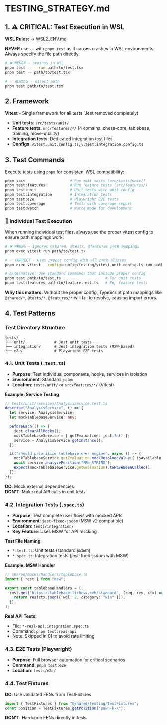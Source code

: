 # TESTING_STRATEGY.md

<!-- nav: docs/README#development | tags: [testing, wsl] | updated: 2025-08-12 -->

## 1. ⚠️ CRITICAL: Test Execution in WSL

**WSL Rules:** → [WSL2_ENV.md](./WSL2_ENV.md#testing-commands)

**NEVER** use `--` with `pnpm test` as it causes crashes in WSL environments. Always specify the file path directly.

```bash
# ❌ NEVER - crashes in WSL
pnpm test -- --run path/to/test.tsx
pnpm test -- path/to/test.tsx

# ✅ ALWAYS - direct path
pnpm test path/to/test.tsx
```

## 2. Framework

**Vitest** - Single framework for all tests (Jest removed completely)

- **Unit tests**: `src/tests/unit/`
- **Feature tests**: `src/features/*/` (4 domains: chess-core, tablebase, training, move-quality)
- **Integration tests**: Dedicated integration test files
- **Configs**: `vitest.unit.config.ts`, `vitest.integration.config.ts`

## 3. Test Commands

Execute tests using `pnpm` for consistent WSL compatibility:

```bash
pnpm test                    # Run unit tests (src/tests/unit/)
pnpm test:features           # Run feature tests (src/features/)
pnpm test:unit               # Unit tests with unit config
pnpm test:integration        # Integration tests
pnpm test:e2e                # Playwright E2E tests
pnpm test:coverage           # Tests with coverage report
pnpm test:watch              # Watch mode for development
```

### 🚨 Individual Test Execution

When running individual test files, always use the proper vitest config to ensure path mappings work:

```bash
# ❌ WRONG - Ignores @shared, @tests, @features path mappings
pnpm exec vitest run path/to/test.ts

# ✅ CORRECT - Uses proper config with all path aliases
pnpm exec vitest --config=config/testing/vitest.unit.config.ts run path/to/test.ts

# Alternative: Use standard commands that include proper config
pnpm test path/to/test.ts                    # For unit tests
pnpm test:features path/to/feature.test.ts   # For feature tests
```

**Why this matters:** Without the proper config, TypeScript path mappings like `@shared/*`, `@tests/*`, `@features/*` will fail to resolve, causing import errors.

## 4. Test Patterns

### Test Directory Structure

```
tests/
├── unit/             # Jest unit tests
├── integration/      # Jest integration tests (MSW-based)
└── e2e/              # Playwright E2E tests
```

### 4.1. Unit Tests (`.test.ts`)

- **Purpose**: Test individual components, hooks, services in isolation
- **Environment**: Standard `jsdom`
- **Location**: `tests/unit/` or `src/features/*/` (Vitest)

**Example: Service Testing**

```typescript
// tests/unit/services/AnalysisService.test.ts
describe("AnalysisService", () => {
  let service: AnalysisService;
  let mockTablebaseService: any;

  beforeEach(() => {
    jest.clearAllMocks();
    mockTablebaseService = { getEvaluation: jest.fn() };
    service = AnalysisService.getInstance();
  });

  it("should prioritize tablebase over engine", async () => {
    mockTablebaseService.getEvaluation.mockResolvedValue({ isAvailable: true });
    await service.analyzePosition("FEN_STRING");
    expect(mockTablebaseService.getEvaluation).toHaveBeenCalled();
  });
});
```

**DO**: Mock external dependencies  
**DON'T**: Make real API calls in unit tests

### 4.2. Integration Tests (`.spec.ts`)

- **Purpose**: Test complete user flows with mocked APIs
- **Environment**: `jest-fixed-jsdom` (MSW v2 compatible)
- **Location**: `tests/integration/`
- **Key Feature**: Uses MSW for API mocking

**Test File Naming**:

- `*.test.ts`: Unit tests (standard jsdom)
- `*.spec.ts`: Integration tests (jest-fixed-jsdom with MSW)

**Example: MSW Handler**

```typescript
// shared/mocks/handlers/tablebase.ts
import { rest } from "msw";

export const tablebaseHandlers = [
  rest.get("https://tablebase.lichess.ovh/standard", (req, res, ctx) => {
    return res(ctx.json({ wdl: 2, category: "win" }));
  }),
];
```

**Real API Tests**:

- File: `*-real-api.integration.spec.ts`
- Command: `pnpm test:real-api`
- Note: Skipped in CI to avoid rate limiting

### 4.3. E2E Tests (Playwright)

- **Purpose**: Full browser automation for critical scenarios
- **Command**: `pnpm test:e2e`
- **Location**: `tests/e2e/`

### 4.4. Test Fixtures

**DO**: Use validated FENs from TestFixtures

```typescript
import { TestFixtures } from "@shared/testing/TestFixtures";
const position = TestFixtures.getPosition("pawn-k-k");
```

**DON'T**: Hardcode FENs directly in tests
